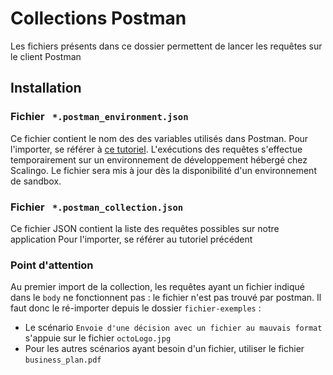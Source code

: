 # Collections Postman

Les fichiers présents dans ce dossier permettent de lancer les requêtes sur le client Postman

## Installation

### Fichier ` *.postman_environment.json`
 
Ce fichier contient le nom des des variables utilisés dans Postman. Pour l'importer, se référer à [ce tutoriel](https://welovedevs.com/fr/articles/postman/).
L'exécutions des requêtes s'effectue temporairement sur un environnement de développement hébergé chez Scalingo. Le fichier sera mis à jour dès la disponibilité d'un environnement de sandbox.

### Fichier ` *.postman_collection.json`

Ce fichier JSON contient la liste des requêtes possibles sur notre application
Pour l'importer, se référer au tutoriel précédent

### Point d'attention

Au premier import de la collection, les requêtes ayant un fichier indiqué dans le `body` ne fonctionnent pas : le fichier n'est pas trouvé par postman. 
Il faut donc le ré-importer depuis le dossier `fichier-exemples` : 
- Le scénario `Envoie d'une décision avec un fichier au mauvais format` s'appuie sur le fichier `octoLogo.jpg`
- Pour les autres scénarios ayant besoin d'un fichier, utiliser le fichier `business_plan.pdf`